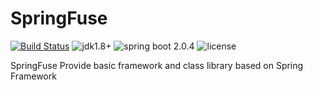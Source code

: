 # SpringFuse

[![Build Status](https://travis-ci.org/herowzz/springfuse.svg?branch=master)](https://travis-ci.org/herowzz/springfuse) ![jdk1.8+](https://img.shields.io/badge/jdk-1.8%2B-orange.svg) ![spring boot 2.0.4](https://img.shields.io/badge/spring%20boot-2.0.4-brightgreen.svg) ![license](https://img.shields.io/hexpm/l/plug.svg)

SpringFuse Provide basic framework and class library based on Spring Framework